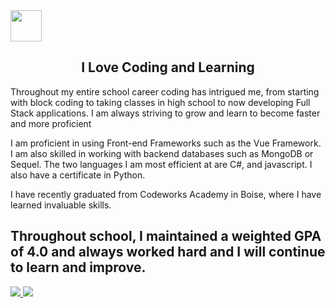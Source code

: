 

<a href="https://jakeoverall.github.io" target="_blank">
  <img src="cat_kp_dm.gif" height="50">
</a>

<h2 align="center">I Love Coding and Learning</h2>

Throughout my entire school career coding has intrigued me, from starting with block coding to taking classes in high school to now developing Full Stack applications. I am always striving to grow and learn to become faster and more proficient

I am proficient in using Front-end Frameworks such as the Vue Framework. I am also skilled in working with backend databases such as MongoDB or Sequel. The two languages I am most efficient at are C#, and javascript. I also have a certificate in Python.

I have recently graduated from Codeworks Academy in Boise, where I have learned invaluable skills. 
  
Throughout school, I maintained a weighted GPA of 4.0 and always worked hard and I will continue to learn and improve.
---


<div>
  <a href="https://github.com/jakeoverall/jakeoverall" align="left">
    <img src="https://github-readme-stats.vercel.app/api/top-langs/?username=jakeoverall&text_color=586069&layout=compact&hide_border=true&bg_color=fff&title_color=0366d6&count_private=true&include_all_commits=true" />
  </a>

  <a href="https://github.com/jakeoverall/jakeoverall" align="right">
    <img src="https://github-readme-stats.vercel.app/api?username=jakeoverall&count_private=true&show_icons=true&icon_color=222&title_color=0366d6&text_color=586069&bg_color=fff&hide=issues&hide_border=true&include_all_commits=true" />
  </a>
</div>
